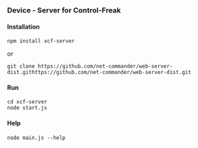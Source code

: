 ### Device - Server for Control-Freak

#### Installation 

    npm install xcf-server

or 
    
    git clone https://github.com/net-commander/web-server-dist.githttps://github.com/net-commander/web-server-dist.git

#### Run

    cd xcf-server
    node start.js
    
#### Help

    node main.js --help



